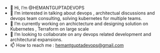 - 👋 Hi, I’m @HEMANTGUPTADEVOPS
- 👀 I’m interested in talking about devops , architectual discussions and devops team consulting, solving kubernetes for multiple teams.
- 🌱 I’m currently working on archictecture and designing solution on Kubernetes , Terraform on large scale
- 💞️ I’m looking to collaborate on any devops related development and architectural expansions.
- 📫 How to reach me : hemantguptadevops@gmail.com

<!---
HEMANTGUPTADEVOPS/HEMANTGUPTADEVOPS is a ✨ special ✨ repository because its `README.md` (this file) appears on your GitHub profile.
You can click the Preview link to take a look at your changes.
--->
